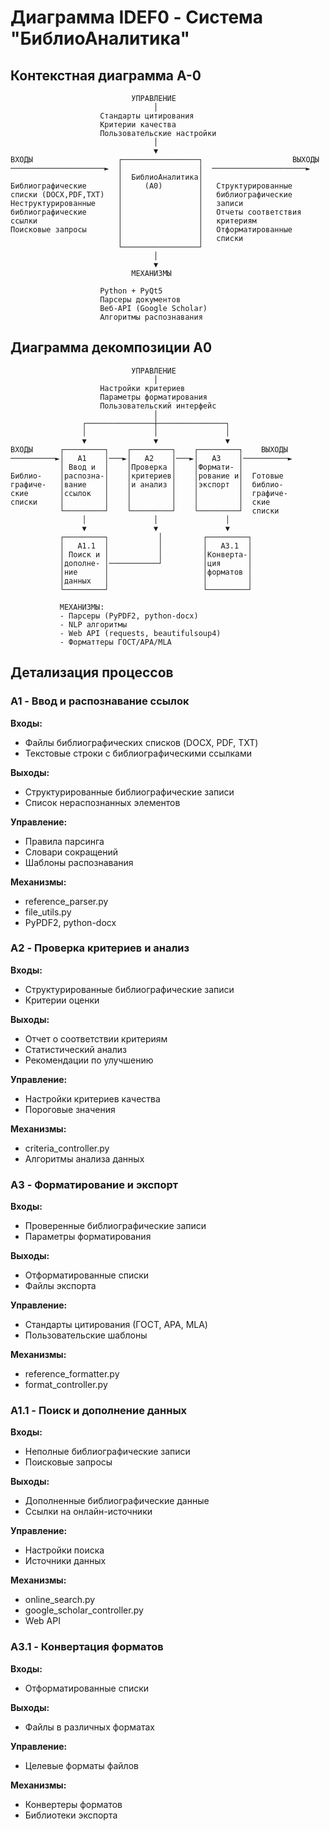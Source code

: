 # Диаграмма IDEF0 - Система "БиблиоАналитика"

## Контекстная диаграмма A-0

```
                           УПРАВЛЕНИЕ
                                │
                    Стандарты цитирования
                    Критерии качества
                    Пользовательские настройки
                                │
                                ▼
ВХОДЫ                   ┌─────────────────┐                    ВЫХОДЫ
─────────────────────►  │                 │  ─────────────────────►
                        │  БиблиоАналитика│
Библиографические       │     (A0)        │   Структурированные
списки (DOCX,PDF,TXT)   │                 │   библиографические
Неструктурированные     │                 │   записи
библиографические       │                 │   Отчеты соответствия
ссылки                  │                 │   критериям
Поисковые запросы       │                 │   Отформатированные
                        │                 │   списки
                        └─────────────────┘
                                │
                                ▼
                           МЕХАНИЗМЫ
                         
                    Python + PyQt5
                    Парсеры документов
                    Веб-API (Google Scholar)
                    Алгоритмы распознавания
```

## Диаграмма декомпозиции A0

```
                           УПРАВЛЕНИЕ
                                │
                    Настройки критериев
                    Параметры форматирования
                    Пользовательский интерфейс
                                │
                ┌───────────────┼───────────────┐
                │               │               │
                ▼               ▼               ▼
ВХОДЫ      ┌─────────┐    ┌─────────┐    ┌─────────┐    ВЫХОДЫ
──────────►│   A1    │───►│   A2    │───►│   A3    │──────────►
           │ Ввод и  │    │Проверка │    │Формати- │
Библио-    │распозна-│    │критериев│    │рование и│  Готовые
графиче-   │вание    │    │и анализ │    │экспорт  │  библио-
ские       │ссылок   │    │         │    │         │  графиче-
списки     │         │    │         │    │         │  ские
           └─────────┘    └─────────┘    └─────────┘  списки
                │               │               │
                ▼               ▼               ▼
           ┌─────────┐           │         ┌─────────┐
           │   A1.1  │           │         │   A3.1  │
           │ Поиск и │           │         │Конверта-│
           │дополне- │───────────┘         │ция      │
           │ние      │                     │форматов │
           │данных   │                     │         │
           └─────────┘                     └─────────┘

           МЕХАНИЗМЫ:
           - Парсеры (PyPDF2, python-docx)
           - NLP алгоритмы
           - Web API (requests, beautifulsoup4)
           - Форматтеры ГОСТ/APA/MLA
```

## Детализация процессов

### A1 - Ввод и распознавание ссылок

**Входы:**
- Файлы библиографических списков (DOCX, PDF, TXT)
- Текстовые строки с библиографическими ссылками

**Выходы:**
- Структурированные библиографические записи
- Список нераспознанных элементов

**Управление:**
- Правила парсинга
- Словари сокращений
- Шаблоны распознавания

**Механизмы:**
- reference_parser.py
- file_utils.py
- PyPDF2, python-docx

### A2 - Проверка критериев и анализ

**Входы:**
- Структурированные библиографические записи
- Критерии оценки

**Выходы:**
- Отчет о соответствии критериям
- Статистический анализ
- Рекомендации по улучшению

**Управление:**
- Настройки критериев качества
- Пороговые значения

**Механизмы:**
- criteria_controller.py
- Алгоритмы анализа данных

### A3 - Форматирование и экспорт

**Входы:**
- Проверенные библиографические записи
- Параметры форматирования

**Выходы:**
- Отформатированные списки
- Файлы экспорта

**Управление:**
- Стандарты цитирования (ГОСТ, APA, MLA)
- Пользовательские шаблоны

**Механизмы:**
- reference_formatter.py
- format_controller.py

### A1.1 - Поиск и дополнение данных

**Входы:**
- Неполные библиографические записи
- Поисковые запросы

**Выходы:**
- Дополненные библиографические данные
- Ссылки на онлайн-источники

**Управление:**
- Настройки поиска
- Источники данных

**Механизмы:**
- online_search.py
- google_scholar_controller.py
- Web API

### A3.1 - Конвертация форматов

**Входы:**
- Отформатированные списки

**Выходы:**
- Файлы в различных форматах

**Управление:**
- Целевые форматы файлов

**Механизмы:**
- Конвертеры форматов
- Библиотеки экспорта 